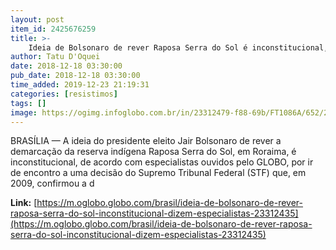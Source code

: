 ```yaml
---
layout: post
item_id: 2425676259
title: >-
    Ideia de Bolsonaro de rever Raposa Serra do Sol é inconstitucional, dizem especialistas
author: Tatu D'Oquei
date: 2018-12-18 03:30:00
pub_date: 2018-12-18 03:30:00
time_added: 2019-12-23 21:19:31
categories: [resistimos]
tags: []
image: https://ogimg.infoglobo.com.br/in/23312479-f88-69b/FT1086A/652/24834938_BsbBrasiliaBrasil10-12-2008PAPlenario-do-STF-durante-o-julgamento-da-d.jpg
---
```


BRASÍLIA — A ideia do presidente eleito Jair Bolsonaro de rever a demarcação da reserva indígena Raposa Serra do Sol, em Roraima, é inconstitucional, de acordo com especialistas ouvidos pelo GLOBO, por ir de encontro a uma decisão do Supremo Tribunal Federal (STF) que, em 2009, confirmou a d

**Link:** [https://m.oglobo.globo.com/brasil/ideia-de-bolsonaro-de-rever-raposa-serra-do-sol-inconstitucional-dizem-especialistas-23312435](https://m.oglobo.globo.com/brasil/ideia-de-bolsonaro-de-rever-raposa-serra-do-sol-inconstitucional-dizem-especialistas-23312435)

